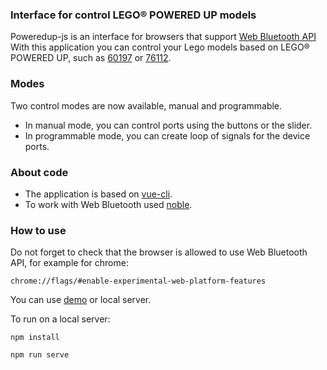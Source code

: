 ### Interface for control LEGO® POWERED UP models ###

Poweredup-js is an interface for browsers that support [Web Bluetooth API](https://developer.mozilla.org/en-US/docs/Web/API/Web_Bluetooth_API) 
With this application you can control your Lego models based on
LEGO® POWERED UP, such as [60197](https://www.bricklink.com/v2/catalog/catalogitem.page?S=60197-1#T=I) or 
[76112](https://www.bricklink.com/v2/catalog/catalogitem.page?S=76112-1#T=I).

### Modes ###
Two control modes are now available, manual and programmable.
* In manual mode, you can control ports using the buttons or the slider. 
* In programmable mode, you can create loop of signals for the device ports.

### About code ###
* The application is based on [vue-cli](https://cli.vuejs.org/). 
* To work with Web Bluetooth used [noble](https://github.com/noble/noble).

### How to use ###
Do not forget to check that the browser is allowed to use Web Bluetooth API, for example for chrome:
```
chrome://flags/#enable-experimental-web-platform-features
```

You can use [demo](https://xpunsterx.github.io/poweredup-js-demo/) or local server.

To run on a local server:
```
npm install
```
```
npm run serve
```
